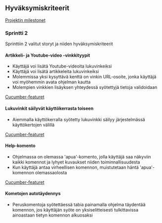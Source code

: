 ## Hyväksymiskriteerit

[Projektin milestonet](https://github.com/Ohjelmistotuotanto-DoD/vinkr/milestones)

### Sprintti 2

Sprinttiin 2 valitut storyt ja niiden hyväksymiskriteerit

#### Artikkeli- ja Youtube-video -vinkkityypit

* Käyttäjä voi lisätä Youtube-videoita lukuvinkeiksi
* Käyttäjä voi lisätä artikkeleita lukuvinkeiksi
* Molemmissa yksi kysyttävä kenttä on vinkin URL-osoite, jonka käyttäjä voi myöhemmin avata ohjelman kautta
* Molempien vinkkien lisäyksen yhteydessä syötettyjä tietoja validoidaan

[Cucumber-featuret](https://github.com/Ohjelmistotuotanto-DoD/vinkr/blob/master/src/test/resources/vinkr/lisaa_artikkeli_ja_yb.feature)

#### Lukuvinkit säilyvät käyttökerrasta toiseen

* Aiemmalla käyttökerralla syötetty lukuvinkki säilyy järjestelmässä käyttökertojen välillä

[Cucumber-featuret](https://github.com/Ohjelmistotuotanto-DoD/vinkr/blob/master/src/test/resources/vinkr/tallenna_vinkit.feature)

#### Help-komento

* Ohjelmassa on olemassa 'apua'-komento, jolla käyttäjä saa näkyviin kaikki komennot ja lyhyet kuvaukset niiden toiminnallisuudesta
* Kun käyttäjä antaa virheellisen komennon, muistutetaan häntä 'apua'-komennon olemassaolosta

[Cucumber-featuret](https://github.com/Ohjelmistotuotanto-DoD/vinkr/blob/master/src/test/resources/vinkr/help_komento.feature)

#### Kometojen autotäydennys

* Peruskomentoja syötettäessä tabia painamalla ohjelma täydentää komennon, jos käyttäjän syöte on yksiselitteisesti tulkittavissa ainoastaan tietyn komennon alkuosaksi

